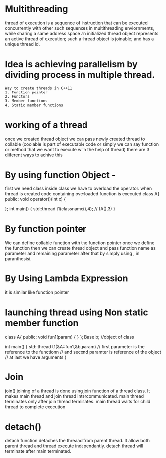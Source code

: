 # Multithreading
thread of execution is a sequence of instruction that can be executed concurrently with other such sequences in multithreading enviornments, while sharing a same address space 
an initialized thread object represents an active thread of execution; such a thread object is joinable; and has a unique thread id.
# Idea is achieving parallelism by dividing process in multiple thread.



	Way to create threads in C++11
	1. Function pointer
	2. Functors
	3. Member functions
	4. Static member functions
# working of a thread 
 once we created thread object we can pass newly created thread to collable (coolable is part of executable code or simply we can say function or method that we want to execute with the help of thread)
 there are 3 diiferent ways to achive this 
 
# By using function Object -
 first we need class inside class we have to overload the operator. when thread is created code containing overloaded function is executed 
 class A{
 public:
 void operator()(int x)
 {
 	
 };
 int main()
 {
 	std::thread t1(classname(),4); // (A(),3)
}
# By function pointer

We can define collable function with the function pointer 
once we define the function then we can create thread object and pass function name as parameter and remaining parameter after that by simply using , in paranthesisi.

# By Using Lambda Expression 
it is similar like function pointer 

# launching thread using Non static member function
class A{
public:
	void fun1(param)
 {
 }
};
Base b; //object of class

int main()
{
std::thread t1(&A::fun1,&b,param)
// first parameter is the reference to the functionn
// and second paramter is reference of the object
// at last we have arguments
}









# Join 
join() joining of a thread is done using join function of a thread class. It makes main thread and join thread intercommunicated. main thread terminates only after join thread terminates.
main thread waits for child thread to complete execution 

# detach()  
detach function detaches the threaad from parent thread. It allow both parent thread and thread execute independantly. detach thread will terminate after main terminated.





